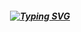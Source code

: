  ##### <p align="center"> [![Typing SVG](https://readme-typing-svg.herokuapp.com?font=Fira+Code&weight=500&size=15&duration=2500&pause=2000&color=5A7447&width=435&lines=cody+%2F+will%E3%80%80%E3%80%80heit%E3%80%80%E3%80%80parkour+princess;this+is+a+wip+%3Ap)](https://git.io/typing-svg)
